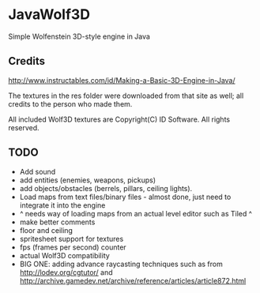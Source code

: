 # JavaWolf3D
Simple Wolfenstein 3D-style engine in Java

## Credits
http://www.instructables.com/id/Making-a-Basic-3D-Engine-in-Java/

The textures in the res folder were downloaded from that site as well; all credits to the person who made them.

All included Wolf3D textures are Copyright(C) ID Software. All rights reserved.

## TODO
* Add sound
* add entities (enemies, weapons, pickups)
* add objects/obstacles (berrels, pillars, ceiling lights).
* Load maps from text files/binary files - almost done, just need to integrate it into the engine
* ^ needs way of loading maps from an actual level editor such as Tiled ^
* make better comments
* floor and ceiling
* spritesheet support for textures
* fps (frames per second) counter
* actual Wolf3D compatibility
* BIG ONE: adding advance raycasting techniques such as from http://lodev.org/cgtutor/ and http://archive.gamedev.net/archive/reference/articles/article872.html
